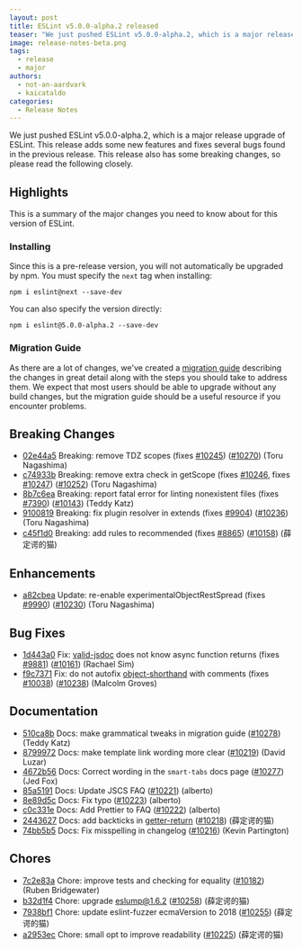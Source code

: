 ```yaml
---
layout: post
title: ESLint v5.0.0-alpha.2 released
teaser: "We just pushed ESLint v5.0.0-alpha.2, which is a major release upgrade of ESLint. This release adds some new features and fixes several bugs found in the previous release. This release also has some breaking changes, so please read the following closely."
image: release-notes-beta.png
tags:
  - release
  - major
authors:
  - not-an-aardvark
  - kaicataldo
categories:
  - Release Notes
---
```


We just pushed ESLint v5.0.0-alpha.2, which is a major release upgrade of ESLint. This release adds some new features and fixes several bugs found in the previous release. This release also has some breaking changes, so please read the following closely.

## Highlights

This is a summary of the major changes you need to know about for this version of ESLint.

### Installing

Since this is a pre-release version, you will not automatically be upgraded by npm. You must specify the `next` tag when installing:

```
npm i eslint@next --save-dev
```

You can also specify the version directly:

```
npm i eslint@5.0.0-alpha.2 --save-dev
```

### Migration Guide

As there are a lot of changes, we've created a [migration guide](/docs/5.0.0/user-guide/migrating-to-5.0.0) describing the changes in great detail along with the steps you should take to address them. We expect that most users should be able to upgrade without any build changes, but the migration guide should be a useful resource if you encounter problems.

## Breaking Changes


* [02e44a5](https://github.com/eslint/eslint/commit/02e44a5) Breaking: remove TDZ scopes (fixes [#10245](https://github.com/eslint/eslint/issues/10245)) ([#10270](https://github.com/eslint/eslint/issues/10270)) (Toru Nagashima)
* [c74933b](https://github.com/eslint/eslint/commit/c74933b) Breaking: remove extra check in getScope (fixes [#10246](https://github.com/eslint/eslint/issues/10246), fixes [#10247](https://github.com/eslint/eslint/issues/10247)) ([#10252](https://github.com/eslint/eslint/issues/10252)) (Toru Nagashima)
* [8b7c6ea](https://github.com/eslint/eslint/commit/8b7c6ea) Breaking: report fatal error for linting nonexistent files (fixes [#7390](https://github.com/eslint/eslint/issues/7390)) ([#10143](https://github.com/eslint/eslint/issues/10143)) (Teddy Katz)
* [9100819](https://github.com/eslint/eslint/commit/9100819) Breaking: fix plugin resolver in extends (fixes [#9904](https://github.com/eslint/eslint/issues/9904)) ([#10236](https://github.com/eslint/eslint/issues/10236)) (Toru Nagashima)
* [c45f1d0](https://github.com/eslint/eslint/commit/c45f1d0) Breaking: add rules to recommended (fixes [#8865](https://github.com/eslint/eslint/issues/8865)) ([#10158](https://github.com/eslint/eslint/issues/10158)) (薛定谔的猫)






## Enhancements


* [a82cbea](https://github.com/eslint/eslint/commit/a82cbea) Update: re-enable experimentalObjectRestSpread (fixes [#9990](https://github.com/eslint/eslint/issues/9990)) ([#10230](https://github.com/eslint/eslint/issues/10230)) (Toru Nagashima)




## Bug Fixes


* [1d443a0](https://github.com/eslint/eslint/commit/1d443a0) Fix: [valid-jsdoc](/docs/rules/valid-jsdoc) does not know async function returns (fixes [#9881](https://github.com/eslint/eslint/issues/9881)) ([#10161](https://github.com/eslint/eslint/issues/10161)) (Rachael Sim)
* [f9c7371](https://github.com/eslint/eslint/commit/f9c7371) Fix: do not autofix [object-shorthand](/docs/rules/object-shorthand) with comments (fixes [#10038](https://github.com/eslint/eslint/issues/10038)) ([#10238](https://github.com/eslint/eslint/issues/10238)) (Malcolm Groves)




## Documentation


* [510ca8b](https://github.com/eslint/eslint/commit/510ca8b) Docs: make grammatical tweaks in migration guide ([#10278](https://github.com/eslint/eslint/issues/10278)) (Teddy Katz)
* [8799972](https://github.com/eslint/eslint/commit/8799972) Docs: make template link wording more clear ([#10219](https://github.com/eslint/eslint/issues/10219)) (David Luzar)
* [4672b56](https://github.com/eslint/eslint/commit/4672b56) Docs: Correct wording in the `smart-tabs` docs page ([#10277](https://github.com/eslint/eslint/issues/10277)) (Jed Fox)
* [85a5191](https://github.com/eslint/eslint/commit/85a5191) Docs: Update JSCS FAQ ([#10221](https://github.com/eslint/eslint/issues/10221)) (alberto)
* [8e89d5c](https://github.com/eslint/eslint/commit/8e89d5c) Docs: Fix typo ([#10223](https://github.com/eslint/eslint/issues/10223)) (alberto)
* [c0c331e](https://github.com/eslint/eslint/commit/c0c331e) Docs: Add Prettier to FAQ ([#10222](https://github.com/eslint/eslint/issues/10222)) (alberto)
* [2443627](https://github.com/eslint/eslint/commit/2443627) Docs: add backticks in [getter-return](/docs/rules/getter-return) ([#10218](https://github.com/eslint/eslint/issues/10218)) (薛定谔的猫)
* [74bb5b5](https://github.com/eslint/eslint/commit/74bb5b5) Docs: Fix misspelling in changelog ([#10216](https://github.com/eslint/eslint/issues/10216)) (Kevin Partington)








## Chores


* [7c2e83a](https://github.com/eslint/eslint/commit/7c2e83a) Chore: improve tests and checking for equality ([#10182](https://github.com/eslint/eslint/issues/10182)) (Ruben Bridgewater)
* [b32d1f4](https://github.com/eslint/eslint/commit/b32d1f4) Chore: upgrade eslump@1.6.2 ([#10258](https://github.com/eslint/eslint/issues/10258)) (薛定谔的猫)
* [7938bf1](https://github.com/eslint/eslint/commit/7938bf1) Chore: update eslint-fuzzer ecmaVersion to 2018 ([#10255](https://github.com/eslint/eslint/issues/10255)) (薛定谔的猫)
* [a2953ec](https://github.com/eslint/eslint/commit/a2953ec) Chore: small opt to improve readability ([#10225](https://github.com/eslint/eslint/issues/10225)) (薛定谔的猫)
